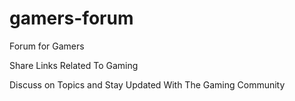 # gamers-forum
Forum for Gamers


Share Links Related To Gaming

Discuss on Topics and Stay Updated With The Gaming Community
